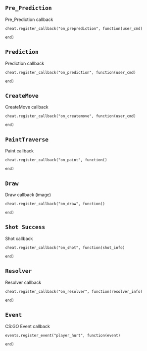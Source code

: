 ## `Pre_Prediction`
Pre_Prediction callback

    cheat.register_callback("on_preprediction", function(user_cmd)
        
    end)
    
 ## `Prediction`
Prediction callback

    cheat.register_callback("on_prediction", function(user_cmd)
        
    end)
    
## `CreateMove`
CreateMove callback

    cheat.register_callback("on_createmove", function(user_cmd)
        
    end)

## `PaintTraverse`
Paint callback

    cheat.register_callback("on_paint", function()
        
    end)
    
## `Draw`
Draw callback (image)

    cheat.register_callback("on_draw", function()
        
    end)

## `Shot Success`
Shot callback

    cheat.register_callback("on_shot", function(shot_info)
        
    end)

## `Resolver`
Resolver callback

    cheat.register_callback("on_resolver", function(resolver_info)
        
    end)

## `Event`
CS:GO Event callback

    events.register_event("player_hurt", function(event)
        
    end)
